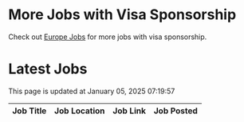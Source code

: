 # More Jobs with Visa Sponsorship

Check out [Europe Jobs](https://github.com/sureshparimi/europejobs#latest-jobs) for more jobs with visa sponsorship.

# Latest Jobs

This page is updated at January 05, 2025 07:19:57

| Job Title | Job Location | Job Link | Job Posted |
| --- | --- | --- | --- |
